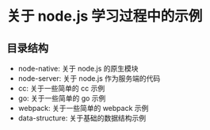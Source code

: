 # 关于 node.js 学习过程中的示例

## 目录结构

+ node-native: 关于 node.js 的原生模块
+ node-server: 关于 node.js 作为服务端的代码
+ cc: 关于一些简单的 cc 示例
+ go: 关于一些简单的 go 示例
+ webpack: 关于一些简单的 webpack 示例
+ data-structure: 关于基础的数据结构示例
